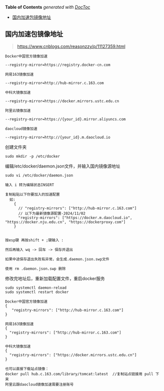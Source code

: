 <!-- START doctoc generated TOC please keep comment here to allow auto update -->
<!-- DON'T EDIT THIS SECTION, INSTEAD RE-RUN doctoc TO UPDATE -->
**Table of Contents**  *generated with [DocToc](https://github.com/thlorenz/doctoc)*

- [国内加速包镜像地址](#%E5%9B%BD%E5%86%85%E5%8A%A0%E9%80%9F%E5%8C%85%E9%95%9C%E5%83%8F%E5%9C%B0%E5%9D%80)

<!-- END doctoc generated TOC please keep comment here to allow auto update -->

## 国内加速包镜像地址
> https://www.cnblogs.com/reasonzzy/p/11127359.html

```
Docker中国官方镜像加速

--registry-mirror=https://registry.docker-cn.com

网易163镜像加速

--registry-mirror=http://hub-mirror.c.163.com

中科大镜像加速

--registry-mirror=https://docker.mirrors.ustc.edu.cn

阿里云镜像加速

--registry-mirror=https://{your_id}.mirror.aliyuncs.com

daocloud镜像加速

--registry-mirror=http://{your_id}.m.daocloud.io
```

创建文件夹

```
sudo mkdir -p /etc/docker
```

编辑/etc/docker/daemon.json文件，并输入国内镜像源地址

```
sudo vi /etc/docker/daemon.json
```

```
输入 i 转为编辑状态INSERT

复制粘贴以下你要加入的加速配置
  如:
    {
      // "registry-mirrors": ["http://hub-mirror.c.163.com"]
      // 以下为最新镜像源配置-2024/11/02
      "registry-mirrors": ["https://docker.m.daocloud.io", "https://docker.nju.edu.cn", "https://dockerproxy.com"]
    }


按esp键 再按shift + ;键输入 :

然后再输入 wq -> 回车 -> 保存并退出

如果中途保存退出失败有异常，会生成.daemon.json.swp文件

使用 rm .daemon.json.swp 删除
```

修改完地址后，重新加载配置文件，重启docker服务

```
sudo systemctl daemon-reload
sudo systemctl restart docker
```

```
Docker中国官方镜像加速
{
   "registry-mirrors": ["http://hub-mirror.c.163.com"]
}

网易163镜像加速
{
  "registry-mirrors": ["http://hub-mirror.c.163.com"]
}

中科大镜像加速
{
  "registry-mirrors": ["https://docker.mirrors.ustc.edu.cn"]     
}

也可以直接下载站点镜像：
docker pull hub.c.163.com/library/tomcat:latest  //复制站点链接用 pull 下来
阿里云跟daocloud镜像加速需要注册账号
```
